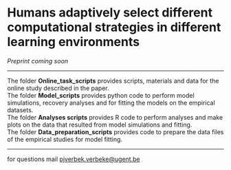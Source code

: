 # Humans adaptively select different computational strategies in different learning environments

*Preprint coming soon*

___

The folder **Online_task_scripts** provides scripts, materials and data for the online study described in the paper.  
The folder **Model_scripts** provides python code to perform model simulations, recovery analyses and for fitting the models on the empirical datasets.  
The folder **Analyses scripts** provides R code to perform analyses and make plots on the data that resulted from model simulations and fitting.   
The folder **Data_preparation_scripts** provides code to prepare the data files of the empirical studies for model fitting.  

___

for questions mail pjverbek.verbeke@ugent.be 
